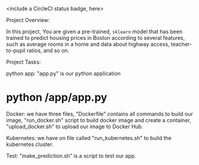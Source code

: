 <include a CircleCI status badge, here>

Project Overview:

In this project, You are given a pre-trained, `sklearn` model that has been trained to predict housing prices in Boston according to several features, 
such as average rooms in a home and data about highway access, teacher-to-pupil ratios, and so on. 

Project Tasks:

python app:
 "app.py" is our python application
 # python /app/app.py
 
Docker:
we have three files, "Dockerfile" contains all commands to build our image, 
                     "run_docker.sh" script to build docker image and create a container,
                     "upload_docker.sh" to upload our image to Docker Hub.
					 
Kubernetes:
we have on file called "run_kubernetes.sh" to build the kubernetes cluster.

Test:
"make_prediction.sh" is a script to test our app.